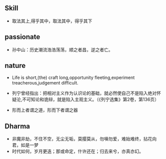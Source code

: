 ## Skill

- 取法其上,得乎其中，取法其中，得乎其下

## passionate 

- 孙中山：历史潮流浩浩荡荡，顺之者昌，逆之者亡。

## nature

- Life is short,(the) craft long,opportunity fleeting,experiment treacherous,judgement difficult.

- 列宁曾经指出：把相对主义作为认识论的基础，就必然使自己不是陷入绝对怀疑沦,不可知论和诡辩，就是陷入主观主义。（《列宁选集》第2卷，第136页）

- 形而上者谓之道，形而下者谓之器

## Dharma 

- 非魔非劫，不住不空，无尘无垢，莫撄莫从，勿嗔勿爱，难始难终，拈花向君，如是一梦
- 时代如何，岁月更迭；那或命定，什许还在；归去来兮，亦真亦幻。
